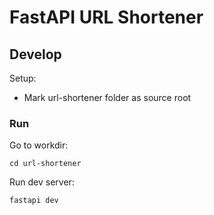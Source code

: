 # FastAPI URL Shortener

## Develop

Setup:

 - Mark url-shortener folder as source root

### Run

Go to workdir:
```shell
cd url-shortener

```

Run dev server:
```shell
fastapi dev
```